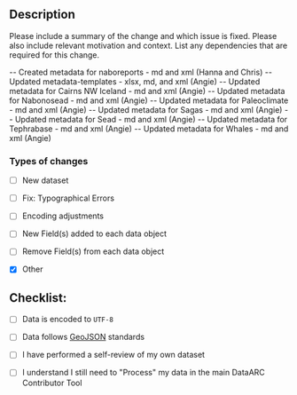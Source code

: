 ## Description

Please include a summary of the change and which issue is fixed. Please also include relevant motivation and context. List any dependencies that are required for this change.

-- Created metadata for naboreports - md and xml (Hanna and Chris)
-- Updated metadata-templates - xlsx, md, and xml (Angie)
-- Updated metadata for Cairns NW Iceland - md and xml (Angie)
-- Updated metadata for Nabonosead - md and xml (Angie)
-- Updated metadata for Paleoclimate - md and xml (Angie)
-- Updated metadata for Sagas - md and xml (Angie)
-- Updated metadata for Sead - md and xml (Angie)
-- Updated metadata for Tephrabase - md and xml (Angie)
-- Updated metadata for Whales - md and xml (Angie)

### Types of changes

- [ ] New dataset
- [ ] Fix: Typographical Errors
- [ ] Encoding adjustments
- [ ] New Field(s) added to each data object
- [ ] Remove Field(s) from each data object
- [X] Other


## Checklist:

- [ ] Data is encoded to `UTF-8`
- [ ] Data follows [GeoJSON](https://geojson.org/geojson-spec.html) standards
- [ ] I have performed a self-review of my own dataset
- [ ] I understand I still need to "Process" my data in the main DataARC Contributor Tool


